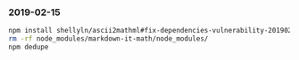 

### 2019-02-15

```bash
npm install shellyln/ascii2mathml#fix-dependencies-vulnerability-201902-a
rm -rf node_modules/markdown-it-math/node_modules/
npm dedupe
```

